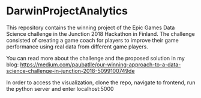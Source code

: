 # DarwinProjectAnalytics

This repository contains the winning project of the Epic Games Data Science challenge in the Junction 2018 Hackathon in Finland. The challenge consisted of creating a game coach for players to improve their game performance using real data from different game players.

You can read more about the challenge and the proposed solution in my blog: 
https://medium.com/paubatlle/our-winning-approach-to-a-data-science-challenge-in-junction-2018-5099100749de

In order to access the visualization, clone the repo, navigate to frontend, run the python server and enter localhost:5000